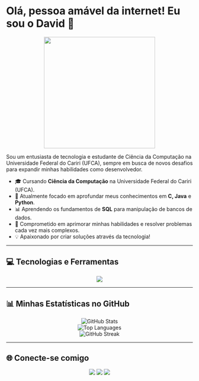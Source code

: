 # Olá, pessoa amável da internet! Eu sou o David 👋

<p align="center">
  <img src="https://media.giphy.com/media/l0MYNYpSlRwCuXubm/giphy.gif" width="300">
</p>

Sou um entusiasta de tecnologia e estudante de Ciência da Computação na Universidade Federal do Cariri (UFCA), sempre em busca de novos desafios para expandir minhas habilidades como desenvolvedor.

- 🎓 Cursando **Ciência da Computação** na Universidade Federal do Cariri (UFCA).
- 🌱 Atualmente focado em aprofundar meus conhecimentos em **C, Java** e **Python**.
- 📊 Aprendendo os fundamentos de **SQL** para manipulação de bancos de dados.
- 🚀 Comprometido em aprimorar minhas habilidades e resolver problemas cada vez mais complexos.
- 💡 Apaixonado por criar soluções através da tecnologia!

---

## 💻 Tecnologias e Ferramentas

<p align="center">
  <a href="https://skillicons.dev">
    <img src="https://skillicons.dev/icons?i=c,java,python,mysql,git,github,vscode" />
  </a>
</p>

---

## 📊 Minhas Estatísticas no GitHub

<p align="center">
  <img src="https://github-readme-stats.vercel.app/api?username=DavidHuds0n&theme=vue-dark&hide_border=false&include_all_commits=true&count_private=false" alt="GitHub Stats" />
  <br>
  <img src="https://github-readme-stats.vercel.app/api/top-langs/?username=DavidHuds0n&theme=vue-dark&hide_border=false&include_all_commits=true&count_private=false&layout=compact" alt="Top Languages" />
  <br>
  <img src="https://github-readme-streak-stats.herokuapp.com/?user=DavidHuds0n&theme=vue-dark&hide_border=false" alt="GitHub Streak" />
</p>

---

## 🌐 Conecte-se comigo

<p align="center">
<a href="mailto:davihudsonga@gmail.com"><img src="https://img.shields.io/badge/Gmail-D14836?style=for-the-badge&logo=gmail&logoColor=white" /></a>
<a href="https://www.linkedin.com/in/d4vidhudson/"><img src="https://img.shields.io/badge/LinkedIn-0077B5?style=for-the-badge&logo=linkedin&logoColor=white" /></a>
<a href="https://www.instagram.com/davidhudsonn_/"><img src="https://img.shields.io/badge/Instagram-E4405F?style=for-the-badge&logo=instagram&logoColor=white" /></a>
</p>
